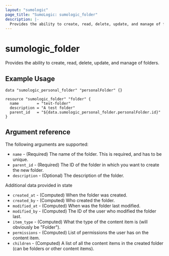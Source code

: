 ```yaml
---
layout: "sumologic"
page_title: "SumoLogic: sumologic_folder"
description: |-
  Provides the ability to create, read, delete, update, and manage of folders.
---
```


# sumologic_folder
Provides the ability to create, read, delete, update, and manage of folders.

## Example Usage
```hcl
data "sumologic_personal_folder" "personalFolder" {}

resource "sumologic_folder" "folder" {
  name        = "test-folder"
  description = "A test folder"
  parent_id   = "${data.sumologic_personal_folder.personalFolder.id}"
}
```

## Argument reference

The following arguments are supported:

- `name` - (Required) The name of the folder. This is required, and has to be unique.
- `parent_id` - (Required) The ID of the folder in which you want to create the new folder.
- `description` - (Optional) The description of the folder.

Additional data provided in state

- `created_at` - (Computed) When the folder was created.
- `created_by` - (Computed) Who created the folder.
- `modified_at` - (Computed) When was the folder last modified.
- `modified_by` - (Computed) The ID of the user who modified the folder last.
- `item_type` - (Computed) What the type of the content item is (will obviously be "Folder").
- `permissions` - (Computed) List of permissions the user has on the content item.
- `children` - (Computed) A list of all the content items in the created folder (can be folders or other content items).
